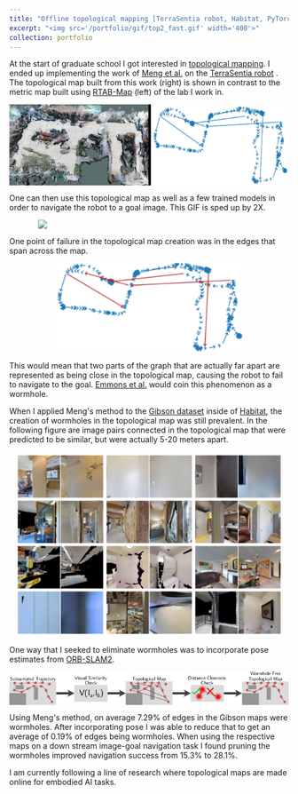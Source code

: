 ```yaml
---
title: "Offline topological mapping [TerraSentia robot, Habitat, PyTorch]"
excerpt: "<img src='/portfolio/gif/top2_fast.gif' width='400'>"
collection: portfolio
---
```


At the start of graduate school I got interested in [topological mapping](https://arxiv.org/pdf/1803.00653.pdf). I ended up implementing the work of [Meng et al.](https://arxiv.org/pdf/1909.12329.pdf) on the [TerraSentia robot](https://www.nytimes.com/2020/02/13/science/farm-agriculture-robots.html)
. The topological map built from this work (right) is shown in contrast to the metric map built using [RTAB-Map](http://wiki.ros.org/rtabmap_ros) (left) of the lab I work in.

<img src="/portfolio/images/maps.png" width="720" style="display: block; margin: 0 auto" />

One can then use this topological map as well as a few trained models in order to navigate the robot to a goal image. This GIF is sped up by 2X.

<img src="/portfolio/gif/top2_fast.gif" width="400" style="display: block; margin: 0 auto" />

One point of failure in the topological map creation was in the edges that span across the map.

<img src="/portfolio/images/topmapwRed.png" width="340" style="display: block; margin: 0 auto" />

This would mean that two parts of the graph that are actually far apart are represented as being close in the topological map, causing the robot to fail to navigate to the goal. [Emmons et al.](https://arxiv.org/pdf/2003.06417.pdf) would coin this phenomenon as a wormhole.

When I applied Meng's method to the [Gibson dataset](http://gibsonenv.stanford.edu/database/) inside of [Habitat](https://arxiv.org/abs/1904.01201), the creation of wormholes in the topological map was still prevalent. In the following figure are image pairs connected in the topological map that were predicted to be similar, but were actually 5-20 meters apart.

<img src="/portfolio/images/wormholes.png" width="480" style="display: block; margin: 0 auto" />

One way that I seeked to eliminate wormholes was to incorporate pose estimates from [ORB-SLAM2](https://github.com/raulmur/ORB_SLAM2).

<img src="/portfolio/images/system.png" width="720" style="display: block; margin: 0 auto" />

Using Meng's method, on average 7.29% of edges in the Gibson maps were wormholes. After incorporating pose I was able to reduce that to get an average of 0.19% of edges being wormholes. When using the respective maps on a down stream image-goal navigation task I found pruning the wormholes improved navigation success from 15.3% to 28.1%.

I am currently following a line of research where topological maps are made online for embodied AI tasks.
